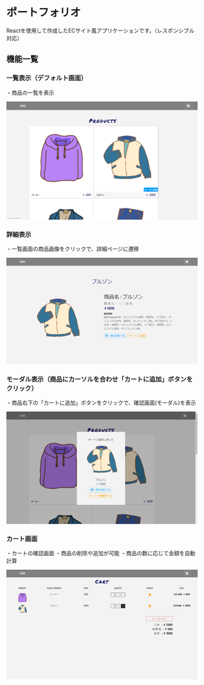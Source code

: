 # ポートフォリオ

Reactを使用して作成したECサイト風アプリケーションです。（レスポンシブル対応）

## 機能一覧

### 一覧表示（デフォルト画面）

・商品の一覧を表示

![商品一覧](/public/img/disp/ProductList.png "商品一覧")

### 詳細表示

・一覧画面の商品画像をクリックで、詳細ページに遷移

![商品詳細](/public/img/disp/detail.png "商品詳細")

### モーダル表示（商品にカーソルを合わせ「カートに追加」ボタンをクリック）

・商品右下の「カートに追加」ボタンをクリックで、確認画面(モーダル)を表示

![モーダル表示](/public/img/disp/AddCart.png "モーダル表示")

### カート画面

・カートの確認画面
・商品の削除や追加が可能
・商品の数に応じて金額を自動計算

![カート画面](/public/img/disp/MyCart.png "カート画面")
